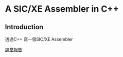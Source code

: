 # A SIC/XE Assembler in C++ 

## Introduction

透過C++ 寫一個SIC/XE Assembler 

[課堂報告](https://github.com/HouHou0925/SICXE-Assembler/blob/main/10427221_%E4%BE%AF%E6%98%B1%E5%AE%8F_%E8%AA%AA%E6%98%8E%E6%96%87%E4%BB%B6.pdf)

